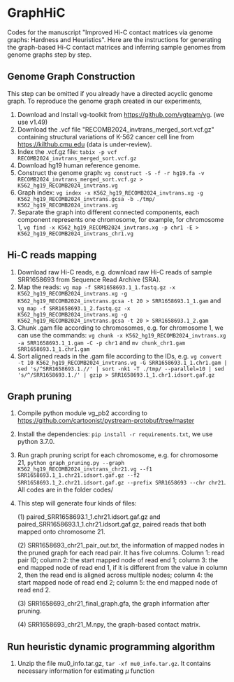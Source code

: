 # GraphHiC

Codes for the manuscript "Improved Hi-C contact matrices via genome graphs: Hardness and Heuristics". Here are the instructions for generating the graph-based Hi-C contact matrices and inferring sample genomes from genome graphs step by step.

## Genome Graph Construction

This step can be omitted if you already have a directed acyclic genome graph. To reproduce the genome graph created in our experiments, 

1. Download and Install vg-toolkit from https://github.com/vgteam/vg. (we use v1.49)
2. Download the .vcf file "RECOMB2024_invtrans_merged_sort.vcf.gz" containing structural variations of K-562 cancer cell line from https://kilthub.cmu.edu (data is under-review).
3. Index the .vcf.gz file: `tabix -p vcf RECOMB2024_invtrans_merged_sort.vcf.gz`
4. Download hg19 human reference genome.
5. Construct the genome graph: `vg construct -S -f -r hg19.fa -v RECOMB2024_invtrans_merged_sort.vcf.gz > K562_hg19_RECOMB2024_invtrans.vg`
6. Graph index: `vg index -x K562_hg19_RECOMB2024_invtrans.xg -g K562_hg19_RECOMB2024_invtrans.gcsa -b ./tmp/ K562_hg19_RECOMB2024_invtrans.vg`
7. Separate the graph into different connected components, each component represents one chromosome, for example, for chromosome 1, `vg find -x K562_hg19_RECOMB2024_invtrans.xg -p chr1 -E > K562_hg19_RECOMB2024_invtrans_chr1.vg`

## Hi-C reads mapping

1. Download raw Hi-C reads, e.g. download raw Hi-C reads of sample SRR1658693 from Sequence Read Archive (SRA).
2. Map the reads: `vg map -f SRR1658693.1_1.fastq.gz -x K562_hg19_RECOMB2024_invtrans.xg -g K562_hg19_RECOMB2024_invtrans.gcsa -t 20 > SRR1658693.1_1.gam` and `vg map -f SRR1658693.1_2.fastq.gz -x K562_hg19_RECOMB2024_invtrans.xg -g K562_hg19_RECOMB2024_invtrans.gcsa -t 20 > SRR1658693.1_2.gam`
3. Chunk .gam file according to chromosomes, e.g. for chromosome 1, we can use the commands: `vg chunk -x K562_hg19_RECOMB2024_invtrans.xg -a SRR1658693.1_1.gam -C -p chr1` and `mv chunk_chr1.gam SRR1658693.1_1.chr1.gam`
4. Sort aligned reads in the .gam file according to the IDs, e.g. `vg convert -t 10 K562_hg19_RECOMB2024_invtrans.vg -G SRR1658693.1_1.chr1.gam | sed 's/^SRR1658693.1.//' | sort -nk1 -T ./tmp/ --parallel=10 | sed 's/^/SRR1658693.1./' | gzip > SRR1658693.1_1.chr1.idsort.gaf.gz`

## Graph pruning

1. Compile python module vg_pb2 according to https://github.com/cartoonist/pystream-protobuf/tree/master
2. Install the dependencies: `pip install -r requirements.txt`, we use python 3.7.0.
3. Run graph pruning script for each chromosome, e.g. for chromosome 21, `python graph_pruning.py --graph K562_hg19_RECOMB2024_invtrans_chr21.vg --f1 SRR1658693.1_1.chr21.idsort.gaf.gz --f2 SRR1658693.1_2.chr21.idsort.gaf.gz --prefix SRR1658693 --chr chr21`. All codes are in the folder codes/
4. This step will generate four kinds of files:

   (1) paired_SRR1658693.1_1.chr21.idsort.gaf.gz and paired_SRR1658693.1_1.chr21.idsort.gaf.gz, paired reads that both mapped onto chromosome 21.

   (2) SRR1658693_chr21_pair_out.txt, the information of mapped nodes in the pruned graph for each read pair. It has five columns. Column 1: read pair ID; column 2: the start mapped node of read end 1; column 3: the end mapped node of read end 1, if it is different from the value in column 2, then the read end is aligned across multiple nodes; column 4: the start mapped node of read end 2; column 5: the end mapped node of read end 2.

   (3) SRR1658693_chr21_final_graph.gfa, the graph information after pruning.

   (4) SRR1658693_chr21_M.npy, the graph-based contact matrix.

## Run heuristic dynamic programming algorithm

1. Unzip the file mu0_info.tar.gz, `tar -xf mu0_info.tar.gz`. It contains necessary information for estimating $\mu$ function
